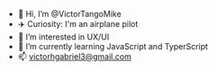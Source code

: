 - 👋 Hi, I’m @VictorTangoMike
- ✈️ Curiosity: I'm an airplane pilot
- 👀 I’m interested in UX/UI
- 🌱 I’m currently learning JavaScript and TyperScript
- 📫 victorhgabriel3@gmail.com

<!---
VictorTangoMike/VictorTangoMike is a ✨ special ✨ repository because its `README.md` (this file) appears on your GitHub profile.
You can click the Preview link to take a look at your changes.
--->
